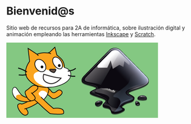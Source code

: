 # Bienvenid@s

Sitio web de recursos para 2A de informática, sobre ilustración digital y animación empleando las herramientas [Inkscape](https://inkscape.org/es/) y [Scratch](https://scratch.mit.edu/). 

![Inkscape & Scratch](front.png)

